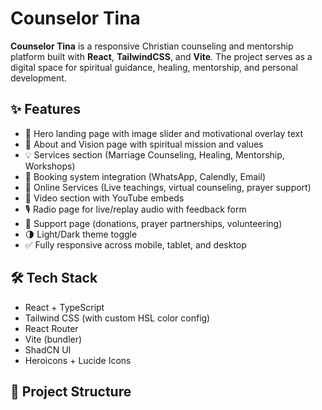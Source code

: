 # Counselor Tina

**Counselor Tina** is a responsive Christian counseling and mentorship platform built with **React**, **TailwindCSS**, and **Vite**. The project serves as a digital space for spiritual guidance, healing, mentorship, and personal development.

## ✨ Features

- 📖 Hero landing page with image slider and motivational overlay text
- 💬 About and Vision page with spiritual mission and values
- 💡 Services section (Marriage Counseling, Healing, Mentorship, Workshops)
- 📅 Booking system integration (WhatsApp, Calendly, Email)
- 📱 Online Services (Live teachings, virtual counseling, prayer support)
- 🎥 Video section with YouTube embeds
- 🎙️ Radio page for live/replay audio with feedback form
- 🤝 Support page (donations, prayer partnerships, volunteering)
- 🌗 Light/Dark theme toggle
- ✅ Fully responsive across mobile, tablet, and desktop

## 🛠 Tech Stack

- React + TypeScript
- Tailwind CSS (with custom HSL color config)
- React Router
- Vite (bundler)
- ShadCN UI
- Heroicons + Lucide Icons

## 📁 Project Structure

